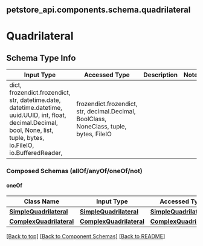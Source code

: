 <a name="top"></a>
## petstore_api.components.schema.quadrilateral
# Quadrilateral

## Schema Type Info
Input Type | Accessed Type | Description | Notes
------------ | ------------- | ------------- | -------------
dict, frozendict.frozendict, str, datetime.date, datetime.datetime, uuid.UUID, int, float, decimal.Decimal, bool, None, list, tuple, bytes, io.FileIO, io.BufferedReader,  | frozendict.frozendict, str, decimal.Decimal, BoolClass, NoneClass, tuple, bytes, FileIO |  |

### Composed Schemas (allOf/anyOf/oneOf/not)
#### oneOf
Class Name | Input Type | Accessed Type | Description | Notes
------------- | ------------- | ------------- | ------------- | -------------
[**SimpleQuadrilateral**](simple_quadrilateral.SimpleQuadrilateral.md) | [**SimpleQuadrilateral**](simple_quadrilateral.SimpleQuadrilateral.md) | [**SimpleQuadrilateral**](simple_quadrilateral.SimpleQuadrilateral.md) |  |
[**ComplexQuadrilateral**](complex_quadrilateral.ComplexQuadrilateral.md) | [**ComplexQuadrilateral**](complex_quadrilateral.ComplexQuadrilateral.md) | [**ComplexQuadrilateral**](complex_quadrilateral.ComplexQuadrilateral.md) |  |

[[Back to top]](#top) [[Back to Component Schemas]](../../../README.md#Component-Schemas) [[Back to README]](../../../README.md)
